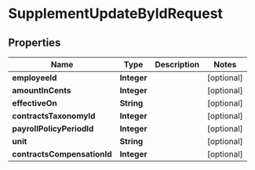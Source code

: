 

# SupplementUpdateByIdRequest


## Properties

| Name | Type | Description | Notes |
|------------ | ------------- | ------------- | -------------|
|**employeeId** | **Integer** |  |  [optional] |
|**amountInCents** | **Integer** |  |  [optional] |
|**effectiveOn** | **String** |  |  [optional] |
|**contractsTaxonomyId** | **Integer** |  |  [optional] |
|**payrollPolicyPeriodId** | **Integer** |  |  [optional] |
|**unit** | **String** |  |  [optional] |
|**contractsCompensationId** | **Integer** |  |  [optional] |



